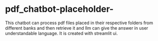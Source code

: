 # pdf_chatbot-placeholder-
This chatbot can process pdf files placed in their respective folders from different banks and then  retrieve it and  llm can give the answer in user understandable language. It is created with streamlit ui. 
